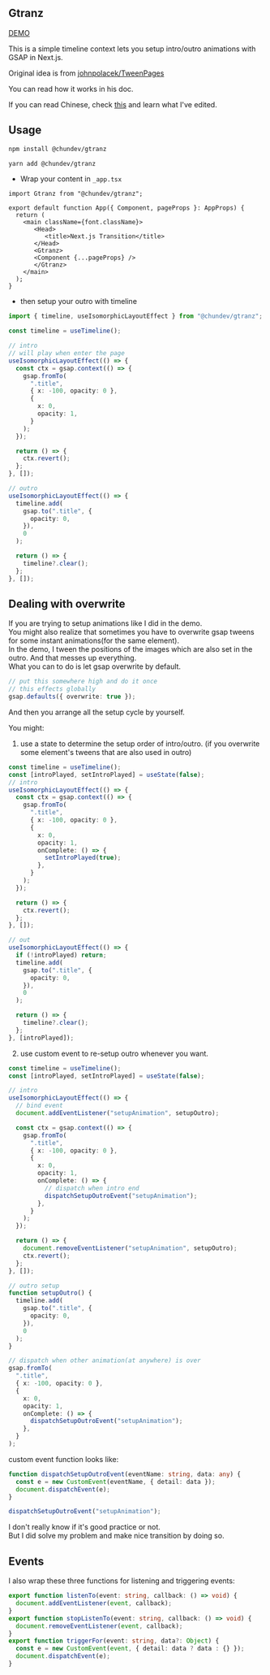 ## Gtranz


[DEMO](https://transition.chundev.com/)

This is a simple timeline context lets you setup intro/outro animations with
GSAP in Next.js.

Original idea is from [johnpolacek/TweenPages](https://tweenpages.vercel.app/docs)

You can read how it works in his doc.

If you can read Chinese, check [this](https://doc.chundev.com/blogs/transition-next)
and learn what I've edited.

## Usage

```bash
npm install @chundev/gtranz

yarn add @chundev/gtranz
```

- Wrap your content in `_app.tsx`

```tsx
import Gtranz from "@chundev/gtranz";

export default function App({ Component, pageProps }: AppProps) {
  return (
    <main className={font.className}>
       <Head>
          <title>Next.js Transition</title>
       </Head>
       <Gtranz>
       <Component {...pageProps} />
       </Gtranz>
    </main>
  );
}
```

- then setup your outro with timeline

```ts
import { timeline, useIsomorphicLayoutEffect } from "@chundev/gtranz";

const timeline = useTimeline();

// intro
// will play when enter the page
useIsomorphicLayoutEffect(() => {
  const ctx = gsap.context(() => {
    gsap.fromTo(
      ".title",
      { x: -100, opacity: 0 },
      {
        x: 0,
        opacity: 1,
      }
    );
  });

  return () => {
    ctx.revert();
  };
}, []);

// outro
useIsomorphicLayoutEffect(() => {
  timeline.add(
    gsap.to(".title", {
      opacity: 0,
    }),
    0
  );

  return () => {
    timeline?.clear();
  };
}, []);
```

## Dealing with overwrite

If you are trying to setup animations like I did in the demo.  
You might also realize that sometimes you have to overwrite gsap
tweens for some instant animations(for the same element).  
In the demo, I tween the positions of the images which are also set in the outro.
And that messes up everything.  
What you can to do is let gsap overwrite by default.

```ts
// put this somewhere high and do it once
// this effects globally
gsap.defaults({ overwrite: true });
```

And then you arrange all the setup cycle by yourself.

You might:

1. use a state to determine the setup order of intro/outro.
(if you overwrite some element's tweens that are also used in outro)

```ts
const timeline = useTimeline();
const [introPlayed, setIntroPlayed] = useState(false);
// intro
useIsomorphicLayoutEffect(() => {
  const ctx = gsap.context(() => {
    gsap.fromTo(
      ".title",
      { x: -100, opacity: 0 },
      {
        x: 0,
        opacity: 1,
        onComplete: () => {
          setIntroPlayed(true);
        },
      }
    );
  });

  return () => {
    ctx.revert();
  };
}, []);

// out
useIsomorphicLayoutEffect(() => {
  if (!introPlayed) return;
  timeline.add(
    gsap.to(".title", {
      opacity: 0,
    }),
    0
  );

  return () => {
    timeline?.clear();
  };
}, [introPlayed]);
```

2. use custom event to re-setup outro whenever you want.

```ts
const timeline = useTimeline();
const [introPlayed, setIntroPlayed] = useState(false);

// intro
useIsomorphicLayoutEffect(() => {
  // bind event
  document.addEventListener("setupAnimation", setupOutro);

  const ctx = gsap.context(() => {
    gsap.fromTo(
      ".title",
      { x: -100, opacity: 0 },
      {
        x: 0,
        opacity: 1,
        onComplete: () => {
          // dispatch when intro end
          dispatchSetupOutroEvent("setupAnimation");
        },
      }
    );
  });

  return () => {
    document.removeEventListener("setupAnimation", setupOutro);
    ctx.revert();
  };
}, []);

// outro setup
function setupOutro() {
  timeline.add(
    gsap.to(".title", {
      opacity: 0,
    }),
    0
  );
}
```

```ts
// dispatch when other animation(at anywhere) is over
gsap.fromTo(
  ".title",
  { x: -100, opacity: 0 },
  {
    x: 0,
    opacity: 1,
    onComplete: () => {
      dispatchSetupOutroEvent("setupAnimation");
    },
  }
);
```

custom event function looks like:

```ts
function dispatchSetupOutroEvent(eventName: string, data: any) {
  const e = new CustomEvent(eventName, { detail: data });
  document.dispatchEvent(e);
}

dispatchSetupOutroEvent("setupAnimation");
```

I don't really know if it's good practice or not.  
But I did solve my problem and make nice transition by doing so.

## Events

I also wrap these three functions for listening and triggering events:

```ts
export function listenTo(event: string, callback: () => void) {
  document.addEventListener(event, callback);
}
export function stopListenTo(event: string, callback: () => void) {
  document.removeEventListener(event, callback);
}
export function triggerFor(event: string, data?: Object) {
  const e = new CustomEvent(event, { detail: data ? data : {} });
  document.dispatchEvent(e);
}
```
